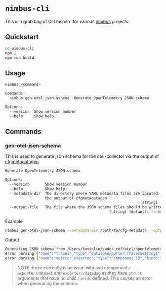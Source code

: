 # `nimbus-cli`

This is a grab bag of CLI helpers for various [nimbus](https://github.com/nimbusproject/nimbus) projects.

## Quickstart

```sh
cd nimbus-cli
npm i
npm run build
```

## Usage

```sh
nimbus <command>

Commands:
  nimbus gen-otel-json-schema  Generate OpenTelemetry JSON schema

Options:
  --version  Show version number                                       [boolean]
  --help     Show help                                                 [boolean]
```

## Commands

### gen-otel-json-schema

This is used to generate json schema for the otel-collector via the output of [cfgmetadatagen](https://github.com/open-telemetry/opentelemetry-collector-contrib/tree/main/cmd/configschema/cfgmetadatagen/cfgmetadatagen)

```sh
Generate OpenTelemetry JSON schema

Options:
  --version       Show version number                                  [boolean]
  --help          Show help                                            [boolean]
  --metadata-dir  The directory where YAML metadata files are located. This is
                  the output of cfgmetadatagen
                                                             [string] [required]
  --output-file   The file where the JSON schema files should be written to
                                               [string] [default: "schema.json"]
```

Example
```sh
nimbus gen-otel-json-schema --metadata-dir /path/to/cfg-metadata --output-file otel-schema.json
```

Output
```sh
Generating JSON schema from /Users/kevinlin/code/_ref/otel/opentelemetry-collector-contrib/cmd/configschema/cfg-metadata and saving to undefined
error parsing {"name":"traces","type":"datasetexporter.TracesSettings","kind":"struct"}
error parsing {"name":"metrics_exporter","type":"component.ID","kind":"struct","doc":"MetricsExporter specifies the name of the metrics exporter to be used when\nexporting stats metrics.\n"}
```

> NOTE: there currently is an issue with two components: `exporter/dataset` and `exporter//datadog` as they have `struct` arguments that have no child `fields` defined. This causes an error when generating the schema.